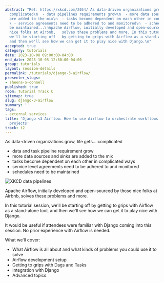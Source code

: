 ```yaml
---
abstract: "Ref: https://xkcd.com/2054/ As data-driven organizations grow, life gets...
  complicated\n  - data pipelines requirements grow\n  - more data sources and sinks
  are added to the mix\n  - tasks become dependent on each other in complicated ways\n
  \ - service agreements need to be adhered to and monitored\n  - schedules need to
  be maintained...\nApache Airflow, initially developed and open-sourced by those
  nice folks at Airbnb,   solves these problems and more. In this tutorial session,
  we'll be starting off   by getting to grips with Airflow as a stand-alone tool,
  and then we'll see how we can get it to play nice with Django.\n"
accepted: true
category: tutorials
date: 2023-10-08 09:00:00-04:00
end_date: 2023-10-08 12:30:00-04:00
group: tutorials
layout: session-details
permalink: /tutorials/django-3-airflow/
presenter_slugs:
- sheena-o-connell
published: true
room: Tutorial Track C
sitemap: true
slug: django-3-airflow
summary: ''
tags:
- external services
title: 'Django <3 Airflow: How to use Airflow to orchestrate workflows for your Django
  projects'
track: t2
---
```


As data-driven organizations grow, life gets... complicated

-   data and task pipeline requirement grow
-   more data sources and sinks are added to the mix
-   tasks become dependent on each other in complicated ways
-   service level agreements need to be adhered to and monitored
-   schedules need to be maintained

![XKCD data pipelines](https://imgs.xkcd.com/comics/data_pipeline.png)

Apache Airflow, initially developed and open-sourced by those nice folks at Airbnb, solves these problems and more.

In this tutorial session, we'll be starting off by getting to grips with Airflow as a stand-alone tool, and then we'll see how we can get it to play nice with Django.

It would be useful if attendees were familiar with Django coming into this session. No prior experience with Airflow is needed.

What we'll cover:

-   What Airflow is all about and what kinds of problems you could use it to solve
-   Airflow development setup
-   Getting to grips with Dags and Tasks
-   Integration with Django
-   Advanced topics
